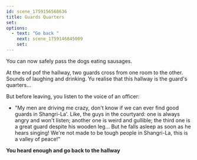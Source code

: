 ```yaml
---
id: scene_1759156568636
title: Guards Quarters
set:
options:
  - text: "Go back "
    next: scene_1759146845009
    set:
---
```


You can now safely pass the dogs eating sausages. 

At the end pof the hallway, two guards cross from one room to the other. Sounds of laughing and drinking. Yu realise that this hallway is the guard's quarters...

But before leaving, you listen to the voice of an officer: 

- "My men are driving me crazy, don't know if we can ever find good guards in Shangri-La'. Like, the guys in the courtyard: one is always angry and won't listen; another one is weird and gullible; the third one is a great guard despite his wooden leg... But he falls asleep as soon as he hears singing! We're not made to be tough people in Shangri-La, this is a valley of peace!"

**You heard enough and go back to the hallway**